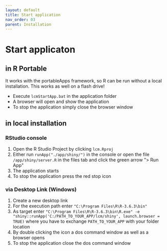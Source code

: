 ```yaml
---
layout: default
title: Start application
nav_order: 03
parent: Installation
---
```


# Start applicaton
## in R Portable
It works with the portableApps framework, so R can be run without a local installation. This works as well on a flash drive!

- Execute `lcmStartApp.bat` in the application folder
- A browser will open and show the application
- To stop the application simply close the browser window

## in local installation
### RStudio console
1. Open the R Studio Project by clicking `lcm.Rproj`
1. Either run `runApp("./app/shiny/")` in the console or open the file `/app/shiny/server.R` in the files tab and click the green arrow "> Run App"
1. The application starts
1. To stop the application press the red stop icon

### via Desktop Link (Windows)
1. Create a new desktop link
1. For the execution path enter `"C:\Program Files\R\R-3.6.3\bin"`
1. As target enter `"C:\Program Files\R\R-3.6.3\bin\R.exe" -e "shiny::runApp('C:/PATH_TO_YOUR_APP/lcm/shiny', launch.browser = TRUE)` where you have to exchange `PATH_TO_YOUR_APP` with your folder location
1. By double clicking the icon a dos command window as well as a browser opens
1. To stop the application close the dos command window
